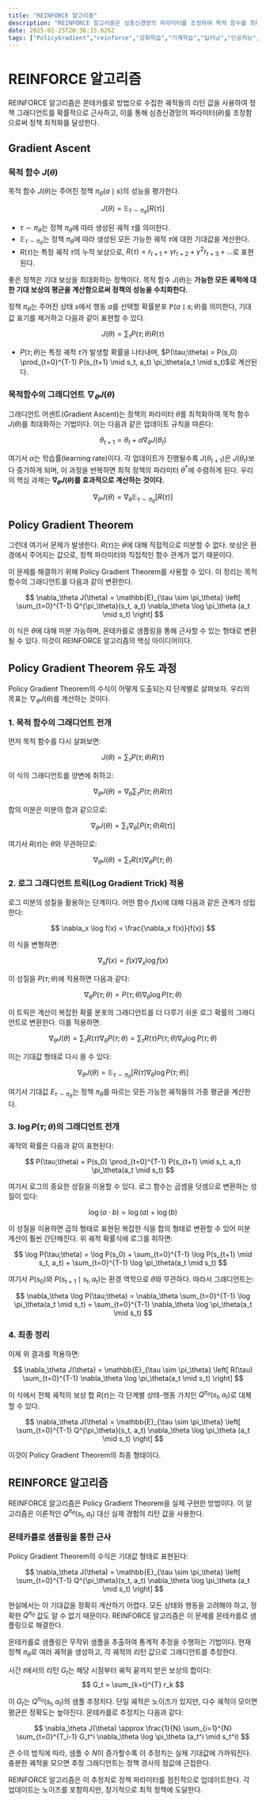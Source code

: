 ```yaml
---
title: "REINFORCE 알고리즘"
description: "REINFORCE 알고리즘은 심층신경망의 파라미터를 조정하여 목적 함수를 최대화 하는 것이다. "
date: 2025-02-25T20:36:15.626Z
tags: ["PolicyGradient","reinforce","강화학습","기계학습","딥러닝","인공지능","정책최적화"]
---
```

# REINFORCE 알고리즘

REINFORCE 알고리즘은 몬테카를로 방법으로 수집한 궤적들의 리턴 값을 사용하여 정책 그래디언트를 확률적으로 근사하고, 이를 통해 심층신경망의 파라미터($\theta$)를 조정함으로써 정책 최적화를 달성한다.

## Gradient Ascent

### 목적 함수 $J(\theta)$
목적 함수 $J(\theta)$는 주어진 정책 $\pi_\theta (a \mid s)$의 성능을 평가한다. 

$$
J(\theta) = \mathbb{E}_{\tau \sim \pi_\theta} [R(\tau)]
$$

- $\tau \sim \pi_\theta$는 정책 $\pi_\theta$에 따라 생성된 궤적 $\tau$를 의미한다.
- $\mathbb{E}_{\tau \sim \pi_\theta}$는 정책 $\pi_\theta$에 따라 생성된 모든 가능한 궤적 $\tau$에 대한 기대값을 계산한다.
- $R(\tau)$는 특정 궤적 $\tau$의 누적 보상으로, $R(\tau) = r_{t+1} + \gamma r_{t+2} + \gamma^2 r_{t+3} + ...$로 표현된다.

좋은 정책은 기대 보상을 최대화하는 정책이다. 목적 함수 $J(\theta)$는 __가능한 모든 궤적에 대한 기대 보상의 평균을 계산함으로써 정책의 성능을 수치화한다.__

정책 $\pi_\theta$는 주어진 상태 $s$에서 행동 $a$를 선택할 확률분포 $\mathbb{P}(a \mid s ; \theta)$를 의미한다, 기대값 표기를 제거하고 다음과 같이 표현할 수 있다.

$$
J(\theta) = \sum_{\tau} P(\tau;\theta) R(\tau)
$$

- $P(\tau;\theta)$는 특정 궤적 $\tau$가 발생할 확률을 나타내며, $P(\tau;\theta) = P(s_0) \prod_{t=0}^{T-1} P(s_{t+1} \mid s_t, a_t) \pi_\theta(a_t \mid s_t)$로 계산된다.

### 목적함수의 그래디언트 $\nabla_\theta J(\theta)$

그래디언트 어센트(Gradient Ascent)는 정책의 파라미터 $\theta$를 최적화하여 목적 함수 $J(\theta)$를 최대화하는 기법이다. 이는 다음과 같은 업데이트 규칙을 따른다:

$$
\theta_{t+1} = \theta_t + \alpha \nabla_\theta J(\theta_t)
$$

여기서 $\alpha$는 학습률(learning rate)이다. 각 업데이트가 진행될수록 $J(\theta_{t+1})$은 $J(\theta_t)$보다 증가하게 되며, 이 과정을 반복하면 최적 정책의 파라미터 $\theta^*$에 수렴하게 된다. 우리의 핵심 과제는 __$\nabla_\theta J(\theta)$를 효과적으로 계산하는 것이다.__

$$
\nabla_\theta J(\theta) = \nabla_\theta \mathbb{E}_{\tau \sim \pi_\theta} [R(\tau)]
$$

## Policy Gradient Theorem

그런데 여기서 문제가 발생한다. $R(\tau)$는 $\theta$에 대해 직접적으로 미분할 수 없다. 보상은 환경에서 주어지는 값으로, 정책 파라미터와 직접적인 함수 관계가 없기 때문이다. 

이 문제를 해결하기 위해 Policy Gradient Theorem를 사용할 수 있다. 이 정리는 목적 함수의 그래디언트를 다음과 같이 변환한다.

$$
\nabla_\theta J(\theta) = \mathbb{E}_{\tau \sim \pi_\theta} \left[ \sum_{t=0}^{T-1} Q^{\pi_\theta}(s_t, a_t) \nabla_\theta \log \pi_\theta (a_t \mid s_t) \right]
$$

이 식은 $\theta$에 대해 미분 가능하며, 몬테카를로 샘플링을 통해 근사할 수 있는 형태로 변환될 수 있다. 이것이 REINFORCE 알고리즘의 핵심 아이디어이다.

## Policy Gradient Theorem 유도 과정

Policy Gradient Theorem의 수식이 어떻게 도출되는지 단계별로 살펴보자. 우리의 목표는 $\nabla_\theta J(\theta)$를 계산하는 것이다.

### 1. 목적 함수의 그래디언트 전개

먼저 목적 함수를 다시 살펴보면:

$$
J(\theta) = \sum_{\tau} P(\tau;\theta) R(\tau)
$$

이 식의 그래디언트를 양변에 취하고:

$$
\nabla_\theta J(\theta) = \nabla_\theta \sum_{\tau} P(\tau;\theta) R(\tau)
$$

합의 미분은 미분의 합과 같으므로:

$$
\nabla_\theta J(\theta) = \sum_{\tau} \nabla_\theta [P(\tau;\theta) R(\tau)]
$$

여기서 $R(\tau)$는 $\theta$와 무관하므로:

$$
\nabla_\theta J(\theta) = \sum_{\tau} R(\tau) \nabla_\theta P(\tau;\theta)
$$

### 2. 로그 그래디언트 트릭(Log Gradient Trick) 적용

로그 미분의 성질을 활용하는 단계이다. 어떤 함수 $f(x)$에 대해 다음과 같은 관계가 성립한다:

$$
\nabla_x \log f(x) = \frac{\nabla_x f(x)}{f(x)}
$$

이 식을 변형하면:

$$
\nabla_x f(x) = f(x) \nabla_x \log f(x)
$$

이 성질을 $P(\tau;\theta)$에 적용하면 다음과 같다:

$$
\nabla_\theta P(\tau;\theta) = P(\tau;\theta) \nabla_\theta \log P(\tau;\theta)
$$

이 트릭은 계산이 복잡한 확률 분포의 그래디언트를 더 다루기 쉬운 로그 확률의 그래디언트로 변환한다. 이를 적용하면:

$$
\nabla_\theta J(\theta) = \sum_{\tau} R(\tau) \nabla_\theta P(\tau;\theta) = \sum_{\tau} R(\tau) P(\tau;\theta) \nabla_\theta \log P(\tau;\theta)
$$

이는 기대값 형태로 다시 쓸 수 있다:

$$
\nabla_\theta J(\theta) = \mathbb{E}_{\tau \sim \pi_\theta} [R(\tau) \nabla_\theta \log P(\tau;\theta)]
$$

여기서 기대값 $E_{\tau \sim \pi_\theta}$는 정책 $\pi_\theta$를 따르는 모든 가능한 궤적들의 가중 평균을 계산한다.

### 3. $\log P(\tau;\theta)$의 그래디언트 전개

궤적의 확률은 다음과 같이 표현된다:

$$
P(\tau;\theta) = P(s_0) \prod_{t=0}^{T-1} P(s_{t+1} \mid s_t, a_t) \pi_\theta(a_t \mid s_t)
$$

여기서 로그의 중요한 성질을 이용할 수 있다. 로그 함수는 곱셈을 덧셈으로 변환하는 성질이 있다:

$$
\log(a \cdot b) = \log(a) + \log(b)
$$

이 성질을 이용하면 곱의 형태로 표현된 복잡한 식을 합의 형태로 변환할 수 있어 미분 계산이 훨씬 간단해진다. 위 궤적 확률식에 로그를 취하면:

$$
\log P(\tau;\theta) = \log P(s_0) + \sum_{t=0}^{T-1} \log P(s_{t+1} \mid s_t, a_t) + \sum_{t=0}^{T-1} \log \pi_\theta(a_t \mid s_t)
$$

여기서 $P(s_0)$와 $P(s_{t+1} \mid s_t, a_t)$는 환경 역학으로 $\theta$와 무관하다. 따라서 그래디언트는:

$$
\nabla_\theta \log P(\tau;\theta) = \nabla_\theta \sum_{t=0}^{T-1} \log \pi_\theta(a_t \mid s_t) = \sum_{t=0}^{T-1} \nabla_\theta \log \pi_\theta(a_t \mid s_t)
$$


### 4. 최종 정리

이제 위 결과를 적용하면:

$$
\nabla_\theta J(\theta) = \mathbb{E}_{\tau \sim \pi_\theta} \left[ R(\tau) \sum_{t=0}^{T-1} \nabla_\theta \log \pi_\theta(a_t \mid s_t) \right]
$$

이 식에서 전체 궤적의 보상 합 $R(\tau)$는 각 단계별 상태-행동 가치인 $Q^{\pi_\theta}(s_t, a_t)$로 대체할 수 있다.

$$
\nabla_\theta J(\theta) = \mathbb{E}_{\tau \sim \pi_\theta} \left[ \sum_{t=0}^{T-1} Q^{\pi_\theta}(s_t, a_t) \nabla_\theta \log \pi_\theta (a_t \mid s_t) \right]
$$

이것이 Policy Gradient Theorem의 최종 형태이다.

## REINFORCE 알고리즘

REINFORCE 알고리즘은 Policy Gradient Theorem을 실제 구현한 방법이다. 이 알고리즘은 이론적인 $Q^{\pi_\theta}(s_t, a_t)$ 대신 실제 경험의 리턴 값을 사용한다.

### 몬테카를로 샘플링을 통한 근사

Policy Gradient Theorem의 수식은 기대값 형태로 표현된다:

$$
\nabla_\theta J(\theta) = \mathbb{E}_{\tau \sim \pi_\theta} \left[ \sum_{t=0}^{T-1} Q^{\pi_\theta}(s_t, a_t) \nabla_\theta \log \pi_\theta (a_t \mid s_t) \right]
$$

현실에서는 이 기대값을 정확히 계산하기 어렵다. 모든 상태와 행동을 고려해야 하고, 정확한 $Q^{\pi_\theta}$ 값도 알 수 없기 때문이다. REINFORCE 알고리즘은 이 문제를 몬테카를로 샘플링으로 해결한다.

몬테카를로 샘플링은 무작위 샘플을 추출하여 통계적 추정을 수행하는 기법이다. 현재 정책 $\pi_\theta$로 여러 궤적을 생성하고, 각 궤적의 리턴 값으로 그래디언트를 추정한다.

시간 $t$에서의 리턴 $G_t$는 해당 시점부터 궤적 끝까지 받은 보상의 합이다:
$$
G_t = \sum_{k=t}^{T} r_k
$$

이 $G_t$는 $Q^{\pi_\theta}(s_t, a_t)$의 샘플 추정치다. 단일 궤적은 노이즈가 있지만, 다수 궤적이 모이면 평균은 정확도는 높아진다. 몬테카를로 추정치는 다음과 같다:

$$
\nabla_\theta J(\theta) \approx \frac{1}{N} \sum_{i=1}^{N} \sum_{t=0}^{T_i-1} G_t^i \nabla_\theta \log \pi_\theta (a_t^i \mid s_t^i)
$$

큰 수의 법칙에 따라, 샘플 수 $N$이 증가할수록 이 추정치는 실제 기대값에 가까워진다. 충분한 궤적을 모으면 추정 그래디언트는 정책 경사의 참값에 근접한다.

REINFORCE 알고리즘은 이 추정치로 정책 파라미터를 점진적으로 업데이트한다. 각 업데이트는 노이즈를 포함하지만, 장기적으로 최적 정책에 도달한다.